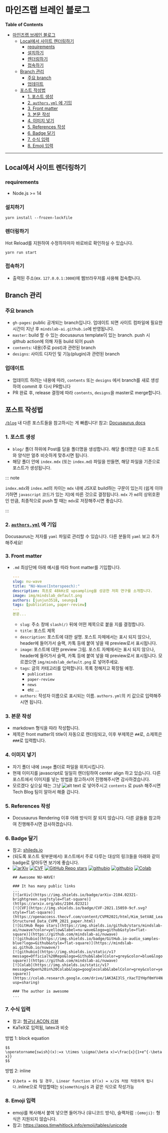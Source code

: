 마인즈랩 브레인 블로그
===
**Table of Contents**
- [마인즈랩 브레인 블로그](#마인즈랩-브레인-블로그)
  - [Local에서 사이트 렌더링하기](#local에서-사이트-렌더링하기)
    - [requirements](#requirements)
    - [설치하기](#설치하기)
    - [렌더링하기](#렌더링하기)
    - [접속하기](#접속하기)
  - [Branch 관리](#branch-관리)
    - [주요 branch](#주요-branch)
    - [업데이트](#업데이트)
  - [포스트 작성법](#포스트-작성법)
    - [1. 포스트 생성](#1-포스트-생성)
    - [2. `authors.yml` 에 기입](#2-authorsyml-에-기입)
    - [3. Front matter](#3-front-matter)
    - [3. 본문 작성](#3-본문-작성)
    - [4. 이미지 넣기](#4-이미지-넣기)
    - [5. References 작성](#5-references-작성)
    - [6. Badge 달기](#6-badge-달기)
    - [7. 수식 입력](#7-수식-입력)
    - [8. Emoji 입력](#8-emoji-입력)
---

## Local에서 사이트 렌더링하기

### requirements
- Node.js >= 14

### 설치하기

```
yarn install --frozen-lockfile
```

### 렌더링하기

Hot Reload를 지원하여 수정하자마자 바로바로 확인하실 수 있습니다.

```
yarn run start
```

### 접속하기
- 출력된 주소(ex. `127.0.0.1:3000`)에 웹브라우저를 사용해 접속합니다.

## Branch 관리
### 주요 branch
- `gh-pages`: public 공개되는 branch입니다. 업데이트 되면 사이트 컴파일에 필요한 시간이 지난 후 `mindslab-ai.github.io`에 반영됩니다.
- `master`: build 할 수 있는 docusaurus template이 있는 branch. push 시 github action에 의해 자동 build 되어 push
- `contents`: 내용(주로 post)과 관련된 branch
- `designs`: 사이트 디자인 및 기능(plugin)과 관련된 branch
### 업데이트
- 업데이트 하려는 내용에 따라, `contents` 또는 `designs` 에서 branch를 새로 생성하여 commit 후 다시 PR합니다
- PR 완료 후, release 결정에 따라 `contents`, `designs`을 master로 merge합니다.

## 포스트 작성법

[`/blog`](./blog) 내 다른 포스트들을 참고하시는 게 빠릅니다!
참고: [Docusaurus docs](https://docusaurus.io/ko/docs/markdown-features)

### 1. 포스트 생성
- `blog/` 폴더 하위에 Post를 담을 폴더명을 생성합니다. 해당 폴더명은 다른 포스트와 양식만 얼추 비슷하게 맞추시면 됩니다.
- 해당 폴더 안에 `index.mdx` (또는 `index.md`) 파일을 만들면, 해당 파일을 기준으로 포스트가 생성됩니다.

::: note

`index.mdx`와 `index.md`의 차이는 `mdx` 내에 JSX로 build하는 구문이 있는지 (쉽게 이야기하면 `javascript` 코드가 있는 지)에 따른 것으로 결정됩니다. `mdx` 가 `md`의 상위호환인 만큼, 최종적으로 push 할 때는 `mdx`로 저장해주시면 좋습니다.

:::

### 2. [`authors.yml`](./blog/authors.yml) 에 기입

Docusaurus는 저자를 `yaml` 파일로 관리할 수 있습니다. 다른 분들의 `yaml` 보고 추가해주세요!
### 3. Front matter 
- `.md` 최상단에 아래 예시를 따라 front matter를 기입합니다.
  ```yaml
  ---
  slug: nu-wave
  title: "NU-Wave(Interspeech):"
  description: 최초로 48kHz로 upsampling을 성공한 저희 연구를 소개합니다.
  image: img/mindslab_default.png
  authors: [junjun3518, seungu]
  tags: [publication, paper-review]
  ---
  본문...
  ```
  - `slug`: 주소 창에 `slash(/)` 뒤에 어떤 제목으로 붙을 지를 결정합니다.
  - `title`: 포스트 제목
  - `description`: 포스트에 대한 설명. 포스트 자체에서는 표시 되지 않으나, header에 들어가서 슬랙, 카톡 등에 붙여 넣을 때 preview로서 표시됩니다.
  - `image`: 포스트에 대한 preview 그림. 포스트 자체에서는 표시 되지 않으나, header에 들어가서 슬랙, 카톡 등에 붙여 넣을 때 preview로서 표시됩니다. 모르겠으면 `img/mindslab_default.png` 로 넣어주세요.
  - `tags`: 글의 카테고리를 입력합니다. 목록 정해지고 확장될 예정.
    - `publication`
    - `paper-review`
    - `news`
    - etc ...
  - `authors`: 작성자 이름으로 표시되는 이름. `authors.yml`의 키 값으로 입력해주시면 됩니다.

### 3. 본문 작성
- markdown 형식을 따라 작성합니다. 
- 제목은 front matter의 title이 자동으로 렌더링되고, 이후 부제목은 `##`로, 소제목은 `###`로 입력합니다. 

### 4. 이미지 넣기
- 자기 폴더 내에 `image` 폴더로 파일을 위치시킵니다.
- 현재 이미지를 javascript로 일일히 렌더링하여 center align 하고 있습니다. 다른 포스트에서 이미지를 넣는 방법을 참고하시어 진행해주시면 감사하겠습니다.
- 모르겠다 싶으실 때는 그냥 ![alt text](./image/) 로 넣어주시고 `contents` 로 push 해주시면 Tech Blog 팀이 알아서 해줄 겁니다.

### 5. References 작성
- Docusaurus Rendering 이후 아래 방식이 잘 되지 않습니다. 다른 글들을 참고하여 진행해주시면 감사하겠습니다.

<!-- 
- 참고: [준혁님 포스트(TBA)](/_posts/2021-07-14-publication-nuwave.md)
- 아래와 같이 **링크 방식을 통일합니다.**
  ```
  ... 본문 중, ASR Using Neural Net[<sup>[1]</sup>](#r1)에서는 ...

  ### References
  1. <a name="r1"></a>V. Kuleshov, S. Z. Enam, and S. Ermon, “Audio super resolution using neural networks,” in *Workshop of International Conference on Learning Representations*, 2017. [[arxiv]][a1] 
  2. <a name="r2"></a> ... [[blog]][a2]

  [a1]: https://arxiv.org/abs/1708.00853
  [a2]: https://mindslab-ai.github.io
  ```
  - 포스트 마지막에 References 소제목을 넣습니다.
  - References 항목은 numbered list`1. 2. ...`로 작성하고, 다음과 같은 anchor를 삽입합니다. `<a name="r{reference_number}"></a>`
  - 본문 중에서 인용표시 방법(번호, 저자명, 윗첨자 등)은 자유입니다.
    - `[1]` or `A. Authors et al` or <sup>[1]</sup> or `[paper_title]`, etc...
  - 인용표시는 항상 해당 anchor로 링크를 걸어줍니다.
    - [[link text]](#r1) `[[link text]](#r1)` 
  - arxiv나 cvpr 링크 등 직접적인 링크는 포스트 맨 하단에 모아서 작성합니다. -->

### 6. Badge 달기
- 참고: [shileds.io](https://shields.io)
- (되도록 포스트 윗부분에서) 포스트에서 주로 다루는 대상의 링크들을 아래와 같이 badge로 달아두면 보기에 좋습니다.
- [![arXiv](https://img.shields.io/badge/arXiv-2104.02321-brightgreen.svg?style=flat-square)](https://arxiv.org/abs/2104.02321) 
[![CVF](https://img.shields.io/badge/CVF-2021.15059-9cf.svg?style=flat-square)](https://openaccess.thecvf.com/content/CVPR2021/html/Kim_SetVAE_Learning_Hierarchical_Composition_for_Generative_Modeling_of_Set-Structured_Data_CVPR_2021_paper.html)
[![GitHub Repo stars](https://img.shields.io/github/stars/mindslab-ai/nuwave?color=yellow&label=nu-wave&logo=github&style=flat-square)](https://github.com/mindslab-ai/nuwave)
[![githubio](https://img.shields.io/badge/GitHub.io-audio_samples-blue?logo=Github&style=flat-square)](https://mindslab-ai.github.io/nuwave/)
[![githubio](https://img.shields.io/static/v1?message=Official%20Repo&logo=Github&labelColor=grey&color=blue&logoColor=white&label=%20&style=flat-square)](https://github.com/mindslab-ai/nuwave)
[![Colab](https://img.shields.io/static/v1?message=Open%20in%20Colab&logo=googlecolab&labelColor=grey&color=yellow&logoColor=white&label=%20&style=flat-square)](https://colab.research.google.com/drive/1AK3AI3lS_rXacTIYHpf0mYV4NdU56Hn6?usp=sharing)
  ```
  ## Awesome NU-WAVE!

  ### It has many public links
  ...
  [![arXiv](https://img.shields.io/badge/arXiv-2104.02321-brightgreen.svg?style=flat-square)](https://arxiv.org/abs/2104.02321)
  [![CVF](https://img.shields.io/badge/CVF-2021.15059-9cf.svg?style=flat-square)](https://openaccess.thecvf.com/content/CVPR2021/html/Kim_SetVAE_Learning_Hierarchical_Composition_for_Generative_Modeling_of_Set-Structured_Data_CVPR_2021_paper.html)
  [![GitHub Repo stars](https://img.shields.io/github/stars/mindslab-ai/nuwave?color=yellow&label=nu-wave&logo=github&style=flat-square)](https://github.com/mindslab-ai/nuwave)
  [![githubio](https://img.shields.io/badge/GitHub.io-audio_samples-blue?logo=Github&style=flat-square)](https://mindslab-ai.github.io/nuwave/)
  [![githubio](https://img.shields.io/static/v1?message=Official%20Repo&logo=Github&labelColor=grey&color=blue&logoColor=white&label=%20&style=flat-square)](https://github.com/mindslab-ai/nuwave)
  [![Colab](https://img.shields.io/static/v1?message=Open%20in%20Colab&logo=googlecolab&labelColor=grey&color=yellow&logoColor=white&label=%20&style=flat-square)](https://colab.research.google.com/drive/1AK3AI3lS_rXacTIYHpf0mYV4NdU56Hn6?usp=sharing)

  ### The author is awesome
  ...
  ```

### 7. 수식 입력
- 참고: [형규님 ACON 리뷰](/_posts/2021-07-19-paper-review-acon.md)
- KaTeX로 입력됨, latex과 비슷

방법 1: block equation
```
$$
\operatorname{swish}(x):=x \times \sigma(\beta x)=\frac{x}{1+e^{-\beta x}}
$$
```

방법 2: inline
- `$\beta = 0$ 일 경우, Linear function $f(x) = x/2$ 처럼 작용하게 됩니다.`inline으로 작업할때는 `${something}$` 과 같은 식으로 작성가능

### 8. Emoji 입력
- emoji를 복사해서 붙여 넣으면 들어가나 (유니코드 방식), 슬랙처럼 `:{emoji}:` 형식은 지원되지 않습니다.
- 참고: https://apps.timwhitlock.info/emoji/tables/unicode